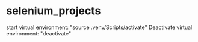 # selenium_projects
start virtual environment: "source .venv/Scripts/activate"
Deactivate virtual environment: "deactivate"
